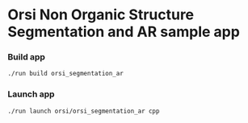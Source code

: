 # Orsi Non Organic Structure Segmentation and AR sample app


### Build app

```bash
./run build orsi_segmentation_ar
```

### Launch app

```bash
./run launch orsi/orsi_segmentation_ar cpp
```
